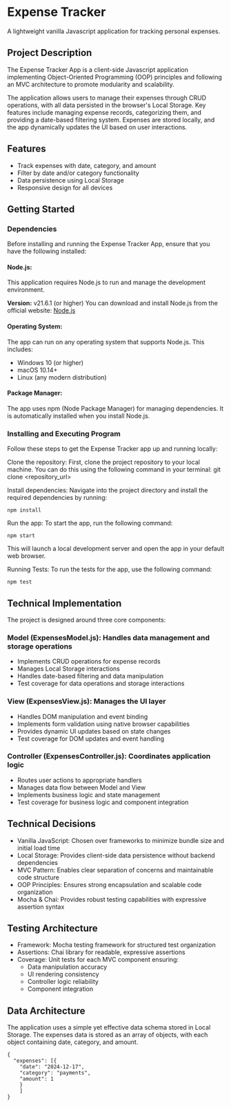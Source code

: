 # Expense Tracker

A lightweight vanilla Javascript application for tracking personal expenses.

## Project Description

The Expense Tracker App is a client-side Javascript application implementing Object-Oriented Programming (OOP) principles and following an MVC architecture to promote modularity and scalability.

The application allows users to manage their expenses through CRUD operations, with all data persisted in the browser's Local Storage. Key features include managing expense records, categorizing them, and providing a date-based filtering system. Expenses are stored locally, and the app dynamically updates the UI based on user interactions.

## Features

- Track expenses with date, category, and amount
- Filter by date and/or category functionality
- Data persistence using Local Storage
- Responsive design for all devices

## Getting Started

### Dependencies

Before installing and running the Expense Tracker App, ensure that you have the following installed:

#### Node.js:

This application requires Node.js to run and manage the development environment.

**Version:** v21.6.1 (or higher)
You can download and install Node.js from the official website: [Node.js](https://nodejs.org)

#### Operating System:

The app can run on any operating system that supports Node.js. This includes:

- Windows 10 (or higher)
- macOS 10.14+
- Linux (any modern distribution)

#### Package Manager:

The app uses npm (Node Package Manager) for managing dependencies. It is automatically installed when you install Node.js.

### Installing and Executing Program

Follow these steps to get the Expense Tracker app up and running locally:

Clone the repository:
First, clone the project repository to your local machine. You can do this using the following command in your terminal:
git clone <repository_url>

Install dependencies:
Navigate into the project directory and install the required dependencies by running:

```
npm install
```

Run the app:
To start the app, run the following command:

```
npm start
```

This will launch a local development server and open the app in your default web browser.

Running Tests:
To run the tests for the app, use the following command:

```
npm test
```

## Technical Implementation

The project is designed around three core components:

### Model (ExpensesModel.js): Handles data management and storage operations

- Implements CRUD operations for expense records
- Manages Local Storage interactions
- Handles date-based filtering and data manipulation
- Test coverage for data operations and storage interactions

### View (ExpensesView.js): Manages the UI layer

- Handles DOM manipulation and event binding
- Implements form validation using native browser capabilities
- Provides dynamic UI updates based on state changes
- Test coverage for DOM updates and event handling

### Controller (ExpensesController.js): Coordinates application logic

- Routes user actions to appropriate handlers
- Manages data flow between Model and View
- Implements business logic and state management
- Test coverage for business logic and component integration

## Technical Decisions

- Vanilla JavaScript: Chosen over frameworks to minimize bundle size and initial load time
- Local Storage: Provides client-side data persistence without backend dependencies
- MVC Pattern: Enables clear separation of concerns and maintainable code structure
- OOP Principles: Ensures strong encapsulation and scalable code organization
- Mocha & Chai: Provides robust testing capabilities with expressive assertion syntax

## Testing Architecture

- Framework: Mocha testing framework for structured test organization
- Assertions: Chai library for readable, expressive assertions
- Coverage: Unit tests for each MVC component ensuring:
  - Data manipulation accuracy
  - UI rendering consistency
  - Controller logic reliability
  - Component integration

## Data Architecture

The application uses a simple yet effective data schema stored in Local Storage. The expenses data is stored as an array of objects, with each object containing date, category, and amount.

```
{
  "expenses": [{
    "date": "2024-12-17",
    "category": "payments",
    "amount": 1
    }
    ]
}
```
